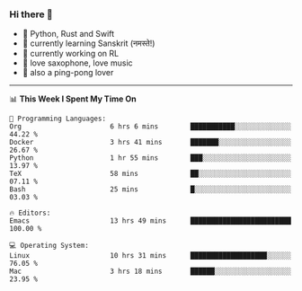 ### Hi there 👋

- 📙 Python, Rust and Swift
- 🌱 currently learning Sanskrit (नमस्ते!)
- 🔭 currently working on RL
- 🎷 love saxophone, love music
- 🏓 also a ping-pong lover

<!--
**ZiqinGong/ZiqinGong** is a ✨ _special_ ✨ repository because its `README.md` (this file) appears on your GitHub profile.

Here are some ideas to get you started:

- 🔭 I’m currently working on ...
- 🌱 I’m currently learning ...
- 👯 I’m looking to collaborate on ...
- 🤔 I’m looking for help with ...
- 💬 Ask me about ...
- 📫 gongzq0301@sjtu.edu.cn
- 😄 Pronouns: ...
- ⚡ Fun fact: ...
-->

---

<!--START_SECTION:waka-->
📊 **This Week I Spent My Time On** 

```text
💬 Programming Languages: 
Org                      6 hrs 6 mins        ███████████░░░░░░░░░░░░░░   44.22 % 
Docker                   3 hrs 41 mins       ███████░░░░░░░░░░░░░░░░░░   26.67 % 
Python                   1 hr 55 mins        ███░░░░░░░░░░░░░░░░░░░░░░   13.97 % 
TeX                      58 mins             ██░░░░░░░░░░░░░░░░░░░░░░░   07.11 % 
Bash                     25 mins             █░░░░░░░░░░░░░░░░░░░░░░░░   03.03 % 

🔥 Editors: 
Emacs                    13 hrs 49 mins      █████████████████████████   100.00 % 

💻 Operating System: 
Linux                    10 hrs 31 mins      ███████████████████░░░░░░   76.05 % 
Mac                      3 hrs 18 mins       ██████░░░░░░░░░░░░░░░░░░░   23.95 % 
```


<!--END_SECTION:waka-->
